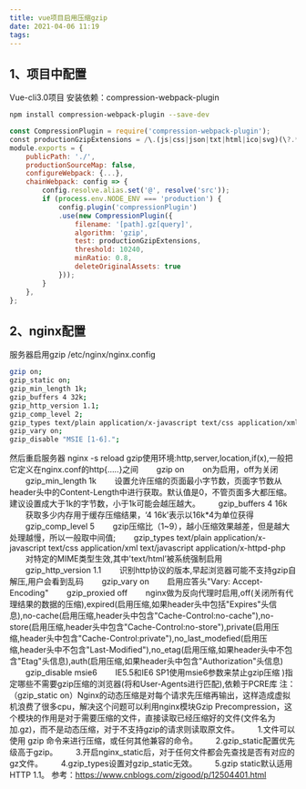 ```yaml
---
title: vue项目启用压缩gzip
date: 2021-04-06 11:19
tags:
---
```

## 1、项目中配置
Vue-cli3.0项目
安装依赖：compression-webpack-plugin
<!-- more -->
```bash
npm install compression-webpack-plugin --save-dev
```

```javascript
const CompressionPlugin = require('compression-webpack-plugin');  
const productionGzipExtensions = /\.(js|css|json|txt|html|ico|svg)(\?.*)?$/i;  
module.exports = {
    publicPath: './',
    productionSourceMap: false,
    configureWebpack: {...},
    chainWebpack: config => {
        config.resolve.alias.set('@', resolve('src'));
        if (process.env.NODE_ENV === 'production') {
            config.plugin('compressionPlugin')
            .use(new CompressionPlugin({
                filename: '[path].gz[query]',
                algorithm: 'gzip',
                test: productionGzipExtensions,
                threshold: 10240,
                minRatio: 0.8,
                deleteOriginalAssets: true
            }));
        }
    },
};

```
## 2、nginx配置
服务器启用gzip
/etc/nginx/nginx.config
```bash
gzip on;  
gzip_static on;  
gzip_min_length 1k;  
gzip_buffers 4 32k;  
gzip_http_version 1.1;  
gzip_comp_level 2;  
gzip_types text/plain application/x-javascript text/css application/xml;  
gzip_vary on;  
gzip_disable "MSIE [1-6].";

```
然后重启服务器 nginx -s reload
gzip使用环境:http,server,location,if(x),一般把它定义在nginx.conf的http{…..}之间
　　gzip on
　　on为启用，off为关闭
　　gzip_min_length 1k
　　设置允许压缩的页面最小字节数，页面字节数从header头中的Content-Length中进行获取。默认值是0，不管页面多大都压缩。建议设置成大于1k的字节数，小于1k可能会越压越大。
　　gzip_buffers 4 16k
　　获取多少内存用于缓存压缩结果，‘4 16k’表示以16k*4为单位获得
　　gzip_comp_level 5
　　gzip压缩比（1~9），越小压缩效果越差，但是越大处理越慢，所以一般取中间值;
　　gzip_types text/plain application/x-javascript text/css application/xml text/javascript application/x-httpd-php
　　对特定的MIME类型生效,其中'text/html’被系统强制启用
　　gzip_http_version 1.1
　　识别http协议的版本,早起浏览器可能不支持gzip自解压,用户会看到乱码
　　gzip_vary on
　　启用应答头"Vary: Accept-Encoding"
　　gzip_proxied off
　　nginx做为反向代理时启用,off(关闭所有代理结果的数据的压缩),expired(启用压缩,如果header头中包括"Expires"头信息),no-cache(启用压缩,header头中包含"Cache-Control:no-cache"),no-store(启用压缩,header头中包含"Cache-Control:no-store"),private(启用压缩,header头中包含"Cache-Control:private"),no_last_modefied(启用压缩,header头中不包含"Last-Modified"),no_etag(启用压缩,如果header头中不包含"Etag"头信息),auth(启用压缩,如果header头中包含"Authorization"头信息)
　　gzip_disable msie6
　　IE5.5和IE6 SP1使用msie6参数来禁止gzip压缩 )指定哪些不需要gzip压缩的浏览器(将和User-Agents进行匹配),依赖于PCRE库
注：（gzip_static on）Nginx的动态压缩是对每个请求先压缩再输出，这样造成虚拟机浪费了很多cpu，解决这个问题可以利用nginx模块Gzip Precompression，这个模块的作用是对于需要压缩的文件，直接读取已经压缩好的文件(文件名为加.gz)，而不是动态压缩，对于不支持gzip的请求则读取原文件。
　　1.文件可以使用 gzip 命令来进行压缩，或任何其他兼容的命令。
　　2.gzip_static配置优先级高于gzip。
　　3.开启nginx_static后，对于任何文件都会先查找是否有对应的gz文件。
　　4.gzip_types设置对gzip_static无效。
　　5.gzip static默认适用HTTP 1.1。
参考：https://www.cnblogs.com/zigood/p/12504401.html